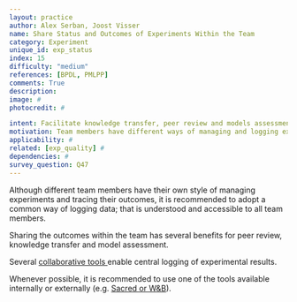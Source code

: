 ```yaml
---
layout: practice
author: Alex Serban, Joost Visser
name: Share Status and Outcomes of Experiments Within the Team
category: Experiment
unique_id: exp_status
index: 15
difficulty: "medium"
references: [BPDL, PMLPP]
comments: True
description:
image: #
photocredit: #

intent: Facilitate knowledge transfer, peer review and models assessment. #
motivation: Team members have different ways of managing and logging experiment related data. Adopting a common way to log experiment data and share it within the team enables members to collectively monitor and assess training outcomes. #
applicability: #
related: [exp_quality] #
dependencies: #
survey_question: Q47
---
```


Although different team members have their own style of managing experiments and tracing their outcomes, it is recommended to adopt a common way of logging data; that is understood and accessible to all team members.


Sharing the outcomes within the team has several benefits for peer review, knowledge transfer and model assessment.


Several <a href="https://github.com/SE-ML/awesome-seml#tooling" target="blank"> collaborative tools </a> enable central logging of experimental results.

Whenever possible, it is recommended to use one of the tools available internally or externally (e.g. <a href="https://github.com/SE-ML/awesome-seml#tooling" target="blank">Sacred or W&B</a>).
